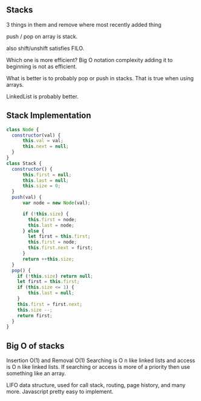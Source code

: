 ## Stacks
3 things in them
and remove where most recently added thing

push / pop on array is stack.

also shift/unshift satisfies FILO.

Which one is more efficient? Big O notation complexity adding it to beginning is not as efficient.

What is better is to probably pop or push in stacks. That is true when using arrays.

LinkedList is probably better.

## Stack Implementation
```js
class Node {
  constructor(val) {
      this.val = val;
      this.next = null;
  }
}
class Stack {
  constructor() {
      this.first = null;
      this.last = null;
      this.size = 0;
  }
  push(val) {
      var node = new Node(val);

      if (!this.size) {
        this.first = node;
        this.last = node;
      } else {
        let first = this.first;
        this.first = node;
        this.first.next = first; 
      }
      return ++this.size;
  }
  pop() {
    if (!this.size) return null;
    let first = this.first;
    if (this.size <= 1) {
        this.last = null;
    }
    this.first = first.next;
    this.size --;
    return first;
  }
}
```

## Big O of stacks
Insertion O(1) and Removal O(1)
Searching is O n like linked lists and access is O n like linked lists. If searching or access is more of a priority then use something like an array.

LIFO data structure, used for call stack, routing, page history, and many more. Javascript pretty easy to implement.



